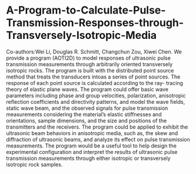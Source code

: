 # A-Program-to-Calculate-Pulse-Transmission-Responses-through-Transversely-Isotropic-Media
Co-authors:Wei Li, Douglas R. Schmitt, Changchun Zou, Xiwei Chen. We provide a program (AOTI2D) to model responses of ultrasonic pulse transmission measurements through arbitrarily oriented transversely isotropic rocks. The program is built with the distributed point source method that treats the transducers intoas a series of point sources. The response of each point source is calculated according to the ray- tracing theory of elastic plane waves. The program could offer basic wave parameters including phase and group velocities, polarization, anisotropic reflection coefficients and directivity patterns, and model the wave fields, static wave beam, and the observed signals for pulse transmission measurements considering the material’s elastic stiffnesses and orientations, sample dimensions, and the size and positions of the transmitters and the receivers. The program could be applied to exhibit the ultrasonic beam behaviors in anisotropic media, such as, the skew and diffraction of ultrasonic beams, and analyze its effect on pulse transmission measurements. The program would be a useful tool to help design the experimental configuration and interpret the results of ultrasonic pulse transmission measurements through either isotropic or transversely isotropic rock samples.
